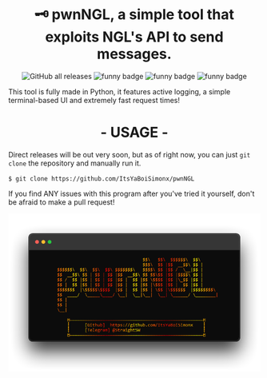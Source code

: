 
<h1 align="center">🗝 pwnNGL, a simple tool that exploits NGL's API to send messages.</h1>

<p align="center">
    <img alt="GitHub all releases" src="https://img.shields.io/github/downloads/itsyaboisimonx/pwnNGL/total">
    <img alt="funny badge" src="https://forthebadge.com/images/badges/made-with-python.svg">
    <img alt="funny badge" src="https://forthebadge.com/images/badges/open-source.svg">
    <img alt="funny badge" src="https://forthebadge.com/images/badges/works-on-my-machine.svg">
</p>


This tool is fully made in Python, it features active logging, a simple terminal-based UI and extremely fast request times!

<h1 align="center">- USAGE -</h1>

Direct releases will be out very soon, but as of right now, you can just ```git clone``` the repository and manually run it.

```
$ git clone https://github.com/ItsYaBoiSimonx/pwnNGL
```
If you find ANY issues with this program after you've tried it yourself, don't be afraid to make a pull request!
<p align="center">
  <img src="Images/txs6c7XSyG.png"/>
</p>